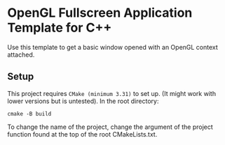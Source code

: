 # OpenGL Fullscreen Application Template for C++
Use this template to get a basic window opened with an OpenGL context attached.


## Setup
This project requires `CMake (minimum 3.31)` to set up. (It might work with lower versions but is untested).
In the root directory:
```
cmake -B build
```

To change the name of the project, change the argument of the project function found at the top of the root CMakeLists.txt.

